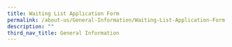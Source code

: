 ```yaml
---
title: Waiting List Application Form
permalink: /about-us/General-Information/Waiting-List-Application-Form
description: ""
third_nav_title: General Information
---
```

